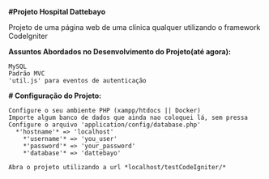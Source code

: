 **#Projeto Hospital Dattebayo**

Projeto de uma página web de uma clínica qualquer utilizando o framework CodeIgniter

**Assuntos Abordados no Desenvolvimento do Projeto(até agora):**

```
MySQL
Padrão MVC
'util.js' para eventos de autenticação

```

**# Configuração do Projeto:**

```
Configure o seu ambiente PHP (xampp/htdocs || Docker)
Importe algum banco de dados que ainda nao coloquei lá, sem pressa
Configure o arquivo 'application/config/database.php'
  *'hostname'* => 'localhost'
	*'username'* => 'you_user'
	*'password'* => 'your_password'
	*'database'* => 'dattebayo'
  
Abra o projeto utilizando a url *localhost/testCodeIgniter/*
